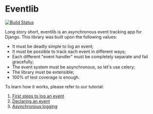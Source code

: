 # Eventlib

[![Build Status](https://secure.travis-ci.org/Yipit/eventlib.png)](http://travis-ci.org/Yipit/eventlib)

Long story short, eventlib is an asynchronous event tracking app for
Django. This library was built upon the following values:

 * It must be deadly simple to log an event;
 * It must be possible to track each event in different ways;
 * Each different "event handler" must be completely separate and fail
   gracefully;
 * The event system must be asynchronous, so let's use celery;
 * The library must be extensible;
 * 100% of test coverage is enough.

To learn how it works, please refer to our tutorial:

 1. [First steps to log an event](docs/p1-tutorial.md)
 2. [Declaring an event](docs/p2-declaring-an-event.md)
 3. [Asynchronous logging](docs/p3-asynchronous-logging.md)
